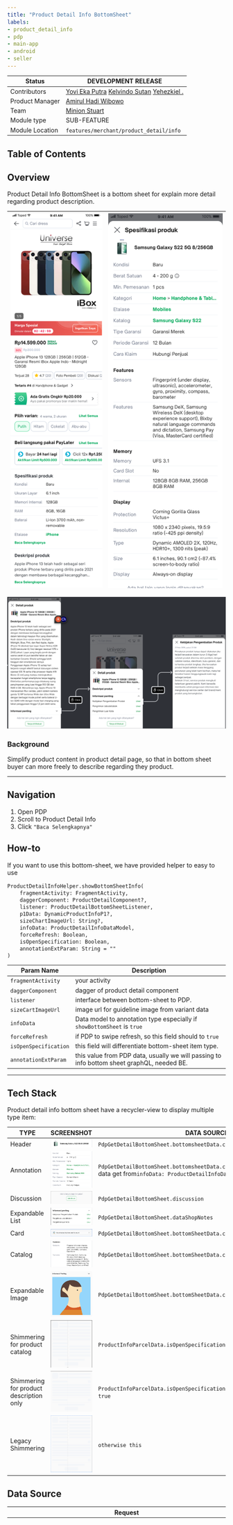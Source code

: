 ```yaml
---
title: "Product Detail Info BottomSheet"
labels:
- product_detail_info
- pdp
- main-app
- android
- seller
---
```



| **Status** |  <!--start status:PURPLE-->DEVELOPMENT<!--end status--> <!--start status:GREEN-->RELEASE<!--end status-->  |
| --- | --- |
| Contributors | [Yovi Eka Putra](https://tokopedia.atlassian.net/wiki/people/62b94558018dea0d40730d06?ref=confluence) [Kelvindo Sutan](https://tokopedia.atlassian.net/wiki/people/5ff2a8fe44065f013f93507c?ref=confluence) [Yehezkiel .](https://tokopedia.atlassian.net/wiki/people/5c94aa7a7792242c8613ad14?ref=confluence)  |
| Product Manager | [Amirul Hadi Wibowo](https://tokopedia.atlassian.net/wiki/people/60bdafb9dae567006894003a?ref=confluence)  |
| Team | [Minion Stuart](https://tokopedia.atlassian.net/people/team/eeba862a-bd9d-472c-b901-415b15b1a37e)  |
| Module type | <!--start status:BLUE-->SUB-FEATURE<!--end status-->  |
| Module Location | `features/merchant/product_detail/info` |

## Table of Contents

<!--toc-->

## Overview

Product Detail Info BottomSheet is a bottom sheet for explain more detail regarding product description.



| ![](res/image-20230717-043243.png)<br/> | ![](res/Spesifikasi%20Bottomsheet.png)<br/> |
| --- | --- |

![](res/Screenshot%202023-07-17%20at%2016.29.55.png)

### Background

Simplify product content in product detail page, so that in bottom sheet buyer can more freely to describe regarding they product.



---

## Navigation

1. Open PDP
2. Scroll to Product Detail Info
3. Click `"Baca Selengkapnya"`

## How-to

If you want to use this bottom-sheet, we have provided helper to easy to use



```
ProductDetailInfoHelper.showBottomSheetInfo(
    fragmentActivity: FragmentActivity,
    daggerComponent: ProductDetailComponent?,
    listener: ProductDetailBottomSheetListener,
    p1Data: DynamicProductInfoP1?,
    sizeChartImageUrl: String?,
    infoData: ProductDetailInfoDataModel,
    forceRefresh: Boolean,
    isOpenSpecification: Boolean,
    annotationExtParam: String = ""
)
```



| **Param Name** | **Description** |
| --- | --- |
| `fragmentActivity` | your activity |
| `daggerComponent` | dagger of product detail component |
| `listener` | interface between bottom-sheet to PDP. |
| `sizeCartImageUrl` | image url for guideline image from variant data |
| `infoData` | Data model to annotation type especially if `showBottomSheet` is `true`  |
| `forceRefresh` | if PDP to swipe refresh, so this field should to `true` |
| `isOpenSpecification` | this field will differentiate bottom-sheet item type. |
| `annotationExtParam` | this value from PDP data, usually we will passing to info bottom sheet graphQL, needed BE. |



---

## Tech Stack

Product detail info bottom sheet have a recycler-view to display multiple type item:



| **TYPE** | **SCREENSHOT** | **DATA SOURCE** |
| --- | --- | --- |
| Header | ![](res/Screenshot%202023-07-18%20at%2013.30.58.png)<br/> | `PdpGetDetailBottomSheet.bottomsheetData.componentName='header'` |
| Annotation | ![](res/Screenshot%202023-07-18%20at%2013.36.42.png)<br/> | `PdpGetDetailBottomSheet.bottomsheetData.componentName='detail'`but this data get from`infoData: ProductDetailInfoDataModel` |
| Discussion | ![](res/Screenshot%202023-07-18%20at%2013.28.24.png)<br/> | `PdpGetDetailBottomSheet.discussion` |
| Expandable List | ![](res/Screenshot%202023-07-18%20at%2013.35.36.png)<br/> | `PdpGetDetailBottomSheet.dataShopNotes` |
| Card | ![](res/Screenshot%202023-07-18%20at%2013.27.01.png)<br/> | `PdpGetDetailBottomSheet.bottomSheetData.componentName='custom_info'` |
| Catalog | ![](res/Screenshot%202023-07-18%20at%2013.27.59.png)<br/> | `PdpGetDetailBottomSheet.bottomSheetData.componentName='catalog'` |
| Expandable Image | ![](res/Screenshot%202023-07-18%20at%2013.35.01.png)<br/> | `PdpGetDetailBottomSheet.bottomSheetData.componentName='panduan_ukuran'` |
| Shimmering for product catalog | ![](res/Screenshot%202023-07-18%20at%2013.32.25.png)<br/> | `ProductInfoParcelData.isOpenSpecification = true` |
| Shimmering for product description only | ![](res/Screenshot%202023-07-18%20at%2013.31.25.png)<br/> | `ProductInfoParcelData.isOpenSpecification == false && isCatalog == true` |
| Legacy Shimmering | ![](res/Screenshot%202023-07-18%20at%2013.33.27.png)<br/> | `otherwise this` |

## Data Source



| **Request** | **Response** |
| --- | --- |
| <br/><br/>```<br/>query PdpGetDetailBottomSheet($productId:String,$shopId:String,$catalogId:String, $isGiftable:Boolean, $parentId:String, $bottomsheetParam:String){<br/>  pdpGetDetailBottomSheet(productID:$productId, shopID:$shopId, catalogID:$catalogId, isGiftable:$isGiftable, parentID:$parentId, bottomsheetParam:$bottomsheetParam){<br/>    bottomsheetData{<br/>      title<br/>      componentName<br/>      isApplink<br/>      isShowable<br/>      value<br/>      applink<br/>      icon<br/>      row {<br/>        key<br/>        value<br/>      }<br/>    }<br/>    dataShopNotes{<br/>      shopNotesData{<br/>        shopNotesID<br/>        title<br/>        content<br/>        isTerms<br/>        position<br/>        url<br/>        updateTime<br/>        updateTimeUTC<br/>      }<br/>      error<br/>    }<br/>    discussion{<br/>      title<br/>      buttonType<br/>      buttonCopy<br/>    }<br/>    error{<br/>      Code<br/>      Message<br/>      DevMessage<br/>    }<br/>  }<br/>}<br/>```<br/><br/> | <br/><br/>```<br/>[<br/>    {<br/>        "data": {<br/>            "pdpGetDetailBottomSheet": {<br/>                "bottomsheetData": [<br/>                    {<br/>                        "applink": "",<br/>                        "componentName": "header",<br/>                        "icon": "",<br/>                        "isApplink": false,<br/>                        "isShowable": true,<br/>                        "row": [],<br/>                        "title": "",<br/>                        "value": ""<br/>                    },<br/>                    {<br/>                        "applink": "",<br/>                        "componentName": "detail",<br/>                        "icon": "",<br/>                        "isApplink": false,<br/>                        "isShowable": true,<br/>                        "row": [],<br/>                        "title": "Detail produk",<br/>                        "value": ""<br/>                    },<br/>                    {<br/>                        "applink": "",<br/>                        "componentName": "deskripsi",<br/>                        "icon": "",<br/>                        "isApplink": true,<br/>                        "isShowable": true,<br/>                        "row": [],<br/>                        "title": "Deskripsi produk",<br/>                        "value": ""<br/>                    },<br/>                    {<br/>                        "applink": "",<br/>                        "componentName": "panduan_ukuran",<br/>                        "icon": "",<br/>                        "isApplink": true,<br/>                        "isShowable": false,<br/>                        "row": [],<br/>                        "title": "Panduan ukuran",<br/>                        "value": ""<br/>                    },<br/>                    {<br/>                        "applink": "",<br/>                        "componentName": "panduan_perawatan",<br/>                        "icon": "",<br/>                        "isApplink": true,<br/>                        "isShowable": false,<br/>                        "row": [],<br/>                        "title": "Panduan perawatan",<br/>                        "value": ""<br/>                    },<br/>                    {<br/>                        "applink": "",<br/>                        "componentName": "informasi_penting",<br/>                        "icon": "",<br/>                        "isApplink": true,<br/>                        "isShowable": false,<br/>                        "row": [],<br/>                        "title": "Informasi penting",<br/>                        "value": ""<br/>                    }<br/>                ],<br/>                "dataShopNotes": {<br/>                    "error": "",<br/>                    "shopNotesData": []<br/>                },<br/>                "discussion": {<br/>                    "buttonCopy": "",<br/>                    "buttonType": "",<br/>                    "title": "Ada hal lain yang ingin ditanyakan?"<br/>                },<br/>                "error": {<br/>                    "Code": 0,<br/>                    "DevMessage": "",<br/>                    "Message": ""<br/>                }<br/>            }<br/>        }<br/>    }<br/>]<br/>```<br/><br/> |

## Useful Links

- [Figma](https://www.figma.com/file/oN7uy5TBohqGmuZX1eFnIq/Informasi-Produk%2C-Catalog%2C-Annotation?type=design&node-id=5831-171597&mode=design&t=jumuJNOTEvnm2UVc-0)

